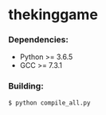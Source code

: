 # thekinggame
### Dependencies:
* Python >= 3.6.5
* GCC >= 7.3.1
### Building:
```
$ python compile_all.py
```
